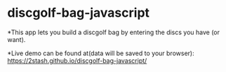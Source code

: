 # discgolf-bag-javascript
*This app lets you build a discgolf bag by entering the discs you have (or want).

*Live demo can be found at(data will be saved to your browser):
https://2stash.github.io/discgolf-bag-javascript/
